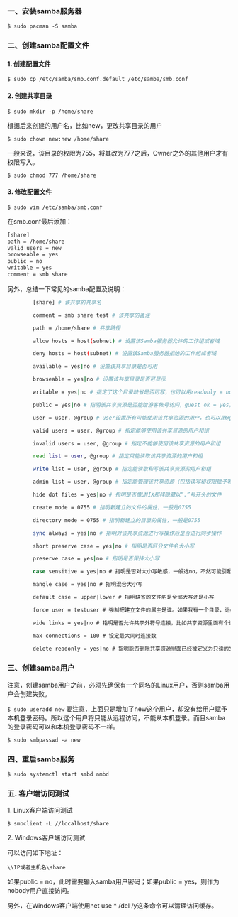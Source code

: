 ### 一、安装samba服务器

`$ sudo pacman -S samba`

### 二、创建samba配置文件

#### 1. 创建配置文件

`$ sudo cp /etc/samba/smb.conf.default /etc/samba/smb.conf`

#### 2. 创建共享目录

`$ sudo mkdir -p /home/share`

根据后来创建的用户名，比如new，更改共享目录的用户

`$ sudo chown new:new /home/share`

一般来说，该目录的权限为755，将其改为777之后，Owner之外的其他用户才有权限写入。

`$ sudo chmod 777 /home/share`


#### 3. 修改配置文件

`$ sudo vim /etc/samba/smb.conf`

在smb.conf最后添加：
```bash
[share]
path = /home/share
valid users = new
browseable = yes
public = no
writable = yes
comment = smb share
```
另外，总结一下常见的samba配置及说明：
```bash
		[share] # 该共享的共享名

        comment = smb share test # 该共享的备注

        path = /home/share # 共享路径

        allow hosts = host(subnet) # 设置该Samba服务器允许的工作组或者域

        deny hosts = host(subnet) # 设置该Samba服务器拒绝的工作组或者域

        available = yes|no # 设置该共享目录是否可用

        browseable = yes|no # 设置该共享目录是否可显示

        writable = yes|no # 指定了这个目录缺省是否可写，也可以用readonly = no来设置可写

        public = yes|no # 指明该共享资源是否能给游客帐号访问，guest ok = yes其实和public = yes是一样的

        user = user, @group # user设置所有可能使用该共享资源的用户，也可以用@group代表group这个组的所有成员，不同的项目之间用空格或者逗号隔开

        valid users = user, @group # 指定能够使用该共享资源的用户和组

        invalid users = user, @group # 指定不能够使用该共享资源的用户和组

        read list = user, @group # 指定只能读取该共享资源的用户和组

        write list = user, @group # 指定能读取和写该共享资源的用户和组

        admin list = user, @group # 指定能管理该共享资源（包括读写和权限赋予等）的用户和组

        hide dot files = yes|no # 指明是否像UNIX那样隐藏以“.”号开头的文件

        create mode = 0755 # 指明新建立的文件的属性，一般是0755

        directory mode = 0755 # 指明新建立的目录的属性，一般是0755

        sync always = yes|no # 指明对该共享资源进行写操作后是否进行同步操作

        short preserve case = yes|no # 指明是否区分文件名大小写

        preserve case = yes|no # 指明是否保持大小写

        case sensitive = yes|no # 指明是否对大小写敏感，一般选no，不然可能引起错误

        mangle case = yes|no # 指明混合大小写

        default case = upper|lower # 指明缺省的文件名是全部大写还是小写

        force user = testuser # 强制把建立文件的属主是谁。如果我有一个目录，让guest可以写，那么guest就可以删除，如果我用force user= testuser强制建立文件的属主是testuser，同时限制create mask = 0755，这样guest就不能删除了

        wide links = yes|no # 指明是否允许共享外符号连接，比如共享资源里面有个连接指向非共享资源里面的文件或者目录，如果设置wide links = no将使该连接不可用

        max connections = 100 # 设定最大同时连接数

        delete readonly = yes|no # 指明能否删除共享资源里面已经被定义为只读的文件
```


### 三、创建samba用户

注意，创建samba用户之前，必须先确保有一个同名的Linux用户，否则samba用户会创建失败。

`$ sudo useradd new`
要注意，上面只是增加了new这个用户，却没有给用户赋予本机登录密码。所以这个用户将只能从远程访问，不能从本机登录。而且samba的登录密码可以和本机登录密码不一样。

`$ sudo smbpasswd -a new`

### 四、重启samba服务

`$ sudo systemctl start smbd nmbd`


### 五. 客户端访问测试

1\. Linux客户端访问测试

`$ smbclient -L //localhost/share`

2\. Windows客户端访问测试

可以访问如下地址：

`\\IP或者主机名\share`

如果public = no，此时需要输入samba用户密码；如果public = yes，则作为nobody用户直接访问。

另外，在Windows客户端使用net use * /del /y这条命令可以清理访问缓存。
